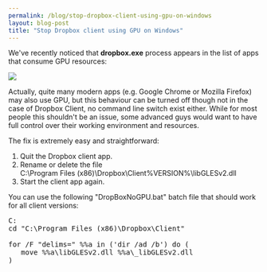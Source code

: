 ```yaml
---
permalink: /blog/stop-dropbox-client-using-gpu-on-windows
layout: blog-post
title: "Stop Dropbox client using GPU on Windows"
---
```


We've recently noticed that **dropbox.exe** process appears in the list of apps that consume GPU resources:

<p class="text-center">
    <img src="/assets/images/blog/dropbox-using-gpu.png">
</p>

Actually, quite many modern apps (e.g. Google Chrome or Mozilla Firefox) may also use GPU, but this behaviour can be turned off though not in the case of Dropbox Client, no command line switch exist either. While for most people this shouldn't be an issue, some advanced guys would want to have full control over their working environment and resources.

<!--more-->

The fix is extremely easy and straightforward:

1. Quit the Dropbox client app.
2. Rename or delete the file  
C:\Program Files (x86)\Dropbox\Client\%VERSION%\libGLESv2.dll
3. Start the client app again.

You can use the following "DropBoxNoGPU.bat" batch file that should work for all client versions:

<pre>
C:
cd "C:\Program Files (x86)\Dropbox\Client"

for /F "delims=" %%a in ('dir /ad /b') do (
   move %%a\libGLESv2.dll %%a\_libGLESv2.dll
)
</pre>
